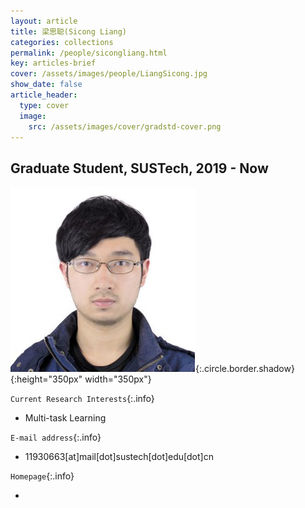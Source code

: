 ```yaml
---
layout: article
title: 梁思聪(Sicong Liang)
categories: collections
permalink: /people/sicongliang.html
key: articles-brief
cover: /assets/images/people/LiangSicong.jpg
show_date: false
article_header:
  type: cover
  image:
    src: /assets/images/cover/gradstd-cover.png
---
```


<div class="article__content" markdown="1">

## Graduate Student, SUSTech, 2019 - Now

<!--more-->
![Image](/assets/images/people/LiangSicong.jpg){:.circle.border.shadow}{:height="350px" width="350px"}

`Current Research Interests`{:.info}

- Multi-task Learning

`E-mail address`{:.info}

- 11930663[at]mail[dot]sustech[dot]edu[dot]cn

`Homepage`{:.info}

<div class="author-links">
  <ul class="menu menu--nowrap menu--inline">
	  <li title="homepage">
	  <a class="button button--circle mail-button" itemprop="sameAs" href="https://median-lab.github.io/" target="_blank">
	    <i class="fa fa-home"></i>
	  </a>
  	  </li>
  </ul>
</div>
</div>
